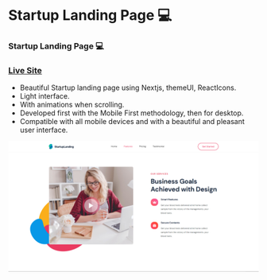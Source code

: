 # Startup Landing Page 💻
### Startup Landing Page 💻
### [Live Site](https://cc-beats-headphones.netlify.app)

- Beautiful Startup landing page using Nextjs, themeUI, ReactIcons.
- Light interface.
- With animations when scrolling.
- Developed first with the Mobile First methodology, then for desktop.
- Compatible with all mobile devices and with a beautiful and pleasant user interface.

![](/preview.png)